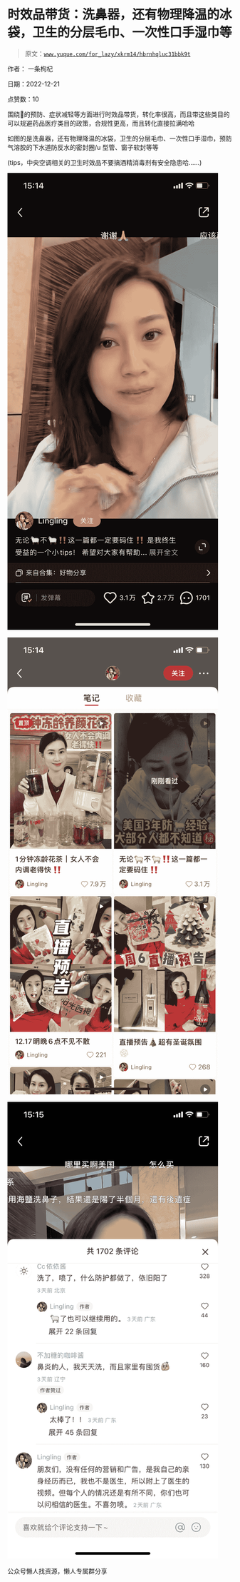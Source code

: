 # 时效品带货：洗鼻器，还有物理降温的冰袋，卫生的分层毛巾、一次性口手湿巾等

> 原文：[`www.yuque.com/for_lazy/xkrm14/hbrnhqluc31bbk9t`](https://www.yuque.com/for_lazy/xkrm14/hbrnhqluc31bbk9t)



作者： 一条枸杞



日期：2022-12-21



点赞数：10

<ne-card data-card-name="hr" data-card-type="block" id="pBG25" data-event-boundary="card">

围绕🐑的预防、症状减轻等方面进行时效品带货，转化率很高，而且带这些类目的可以规避药品医疗类目的政策，合规性更高，而且转化直接拉满哈哈



如图的是洗鼻器，还有物理降温的冰袋，卫生的分层毛巾、一次性口手湿巾，预防气溶胶的下水道防反水的密封圈/u 型管、窗子软封等等



(tips，中央空调相关的卫生时效品不要搞酒精消毒剂有安全隐患哈……)



<ne-card data-card-name="image" data-card-type="inline" id="JByBP" data-event-boundary="card">![](img/c90dc1992daac0d31fe4b75cb3fffb5d.png)</ne-card>



<ne-card data-card-name="image" data-card-type="inline" id="XgWdI" data-event-boundary="card">![](img/18a9503a47d47a474cf894e992e8782f.png)</ne-card>



<ne-card data-card-name="image" data-card-type="inline" id="HwbGA" data-event-boundary="card">![](img/3fab8be2610cec57a1e751c3b8766bd7.png)</ne-card>

<ne-card data-card-name="hr" data-card-type="block" id="uPzqR" data-event-boundary="card">

公众号懒人找资源，懒人专属群分享

</ne-card></ne-card>